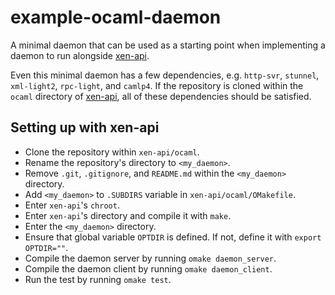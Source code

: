 # example-ocaml-daemon

A minimal daemon that can be used as a starting point when implementing a
daemon to run alongside [xen-api](https://github.com/xen-org/xen-api).

Even this minimal daemon has a few dependencies, e.g. `http-svr`, `stunnel`,
`xml-light2`, `rpc-light`, and `camlp4`. If the repository is cloned within
the `ocaml` directory of [xen-api](https://github.com/xen-org/xen-api), all
of these dependencies should be satisfied.

## Setting up with xen-api

* Clone the repository within `xen-api/ocaml`.
* Rename the repository's directory to `<my_daemon>`.
* Remove `.git`, `.gitignore`, and `README.md` within the `<my_daemon>`
  directory.
* Add `<my_daemon>` to `.SUBDIRS` variable in `xen-api/ocaml/OMakefile`.
* Enter `xen-api`'s `chroot`.
* Enter `xen-api`'s directory and compile it with `make`.
* Enter the `<my_daemon>` directory.
* Ensure that global variable `OPTDIR` is defined. If not, define it with
  `export OPTDIR=""`.
* Compile the daemon server by running `omake daemon_server`.
* Compile the daemon client by running `omake daemon_client`.
* Run the test by running `omake test`.
